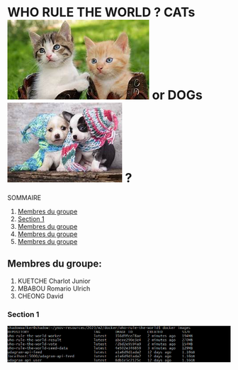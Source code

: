 # WHO RULE THE WORLD ? CATs ![cats](images/cats.jpg) or DOGs ![cats](images/dogs.jpg) ?

SOMMAIRE

1. [Membres du groupe](#Membres-du-groupe:)
2. [Section 1](#Section-1)
3. [Membres du groupe](#Membres-du-groupeeee:)
4. [Membres du groupe](#Membres-du-groupeee:)
5. [Membres du groupe](#Membres-du-groupee:)

## Membres du groupe:

1. KUETCHE Charlot Junior
2. MBABOU Romario Ulrich
3. CHEONG David

### Section 1

![capture1](images/image.png)


